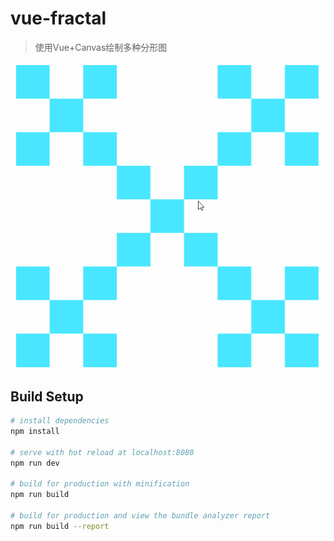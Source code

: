 # vue-fractal

> 使用Vue+Canvas绘制多种分形图

  ![正方形图](https://github.com/wanhao838088/vue-fractal/blob/master/gifs/vicsek.gif)

## Build Setup

``` bash
# install dependencies
npm install

# serve with hot reload at localhost:8080
npm run dev

# build for production with minification
npm run build

# build for production and view the bundle analyzer report
npm run build --report
```
